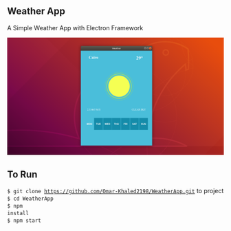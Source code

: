## Weather App
A Simple Weather App with Electron Framework

![](img/app.png)


## To Run
<code>$ git clone https://github.com/Omar-Khaled2198/WeatherApp.git</code> to project</code>
<br>
<code>$ cd WeatherApp</code>
<br>
<code>$ npm install</code>
<br>
<code>$ npm start</code>